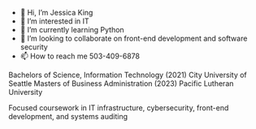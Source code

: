 - 👋 Hi, I’m Jessica King
- 👀 I’m interested in IT
- 🌱 I’m currently learning Python
- 💞️ I’m looking to collaborate on front-end development and software security
- 📫 How to reach me 503-409-6878

Bachelors of Science, Information Technology (2021) City University of Seattle
Masters of Business Administration (2023) Pacific Lutheran University

Focused coursework in IT infrastructure, cybersecurity, front-end development, and systems auditing
